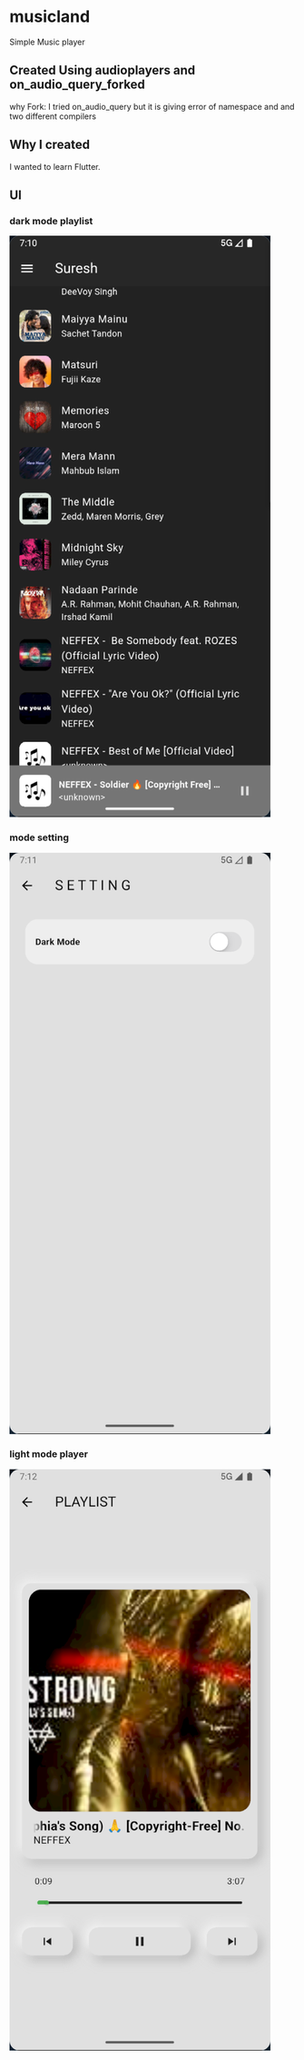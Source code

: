 # musicland

Simple Music player

## Created Using audioplayers and on_audio_query_forked

why Fork: I tried on_audio_query but it is giving error of namespace and and two different compilers

## Why I created

I wanted to learn Flutter.

## UI

### dark mode playlist

![dark-mode](./images/dark-mode.png)

### mode setting

![mode setting](./images/mode-setting.png)

### light mode player

![player light mode](./images/light-mode.png)
